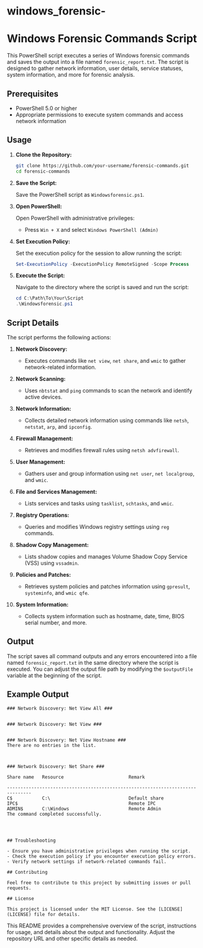 # windows_forensic-



# Windows Forensic Commands Script

This PowerShell script executes a series of Windows forensic commands and saves the output into a file named `forensic_report.txt`. The script is designed to gather network information, user details, service statuses, system information, and more for forensic analysis.

## Prerequisites

- PowerShell 5.0 or higher
- Appropriate permissions to execute system commands and access network information

## Usage

1. **Clone the Repository:**

   ```sh
   git clone https://github.com/your-username/forensic-commands.git
   cd forensic-commands
   ```

2. **Save the Script:**

   Save the PowerShell script as `Windowsforensic.ps1`.

3. **Open PowerShell:**

   Open PowerShell with administrative privileges:

   - Press `Win + X` and select `Windows PowerShell (Admin)`

4. **Set Execution Policy:**

   Set the execution policy for the session to allow running the script:

   ```powershell
   Set-ExecutionPolicy -ExecutionPolicy RemoteSigned -Scope Process
   ```

5. **Execute the Script:**

   Navigate to the directory where the script is saved and run the script:

   ```powershell
   cd C:\Path\To\Your\Script
   .\Windowsforensic.ps1
   ```

## Script Details

The script performs the following actions:

1. **Network Discovery:**

   - Executes commands like `net view`, `net share`, and `wmic` to gather network-related information.

2. **Network Scanning:**

   - Uses `nbtstat` and `ping` commands to scan the network and identify active devices.

3. **Network Information:**

   - Collects detailed network information using commands like `netsh`, `netstat`, `arp`, and `ipconfig`.

4. **Firewall Management:**

   - Retrieves and modifies firewall rules using `netsh advfirewall`.

5. **User Management:**

   - Gathers user and group information using `net user`, `net localgroup`, and `wmic`.

6. **File and Services Management:**

   - Lists services and tasks using `tasklist`, `schtasks`, and `wmic`.

7. **Registry Operations:**

   - Queries and modifies Windows registry settings using `reg` commands.

8. **Shadow Copy Management:**

   - Lists shadow copies and manages Volume Shadow Copy Service (VSS) using `vssadmin`.

9. **Policies and Patches:**

   - Retrieves system policies and patches information using `gpresult`, `systeminfo`, and `wmic qfe`.

10. **System Information:**

    - Collects system information such as hostname, date, time, BIOS serial number, and more.

## Output

The script saves all command outputs and any errors encountered into a file named `forensic_report.txt` in the same directory where the script is executed. You can adjust the output file path by modifying the `$outputFile` variable at the beginning of the script.

## Example Output

```
### Network Discovery: Net View All ###


### Network Discovery: Net View ###


### Network Discovery: Net View Hostname ###
There are no entries in the list.



### Network Discovery: Net Share ###

Share name   Resource                        Remark

-------------------------------------------------------------------------------
C$           C:\                             Default share                     
IPC$                                         Remote IPC                        
ADMIN$       C:\Windows                      Remote Admin                      
The command completed successfully.




## Troubleshooting

- Ensure you have administrative privileges when running the script.
- Check the execution policy if you encounter execution policy errors.
- Verify network settings if network-related commands fail.

## Contributing

Feel free to contribute to this project by submitting issues or pull requests.

## License

This project is licensed under the MIT License. See the [LICENSE](LICENSE) file for details.

```

This README provides a comprehensive overview of the script, instructions for usage, and details about the output and functionality. Adjust the repository URL and other specific details as needed.

